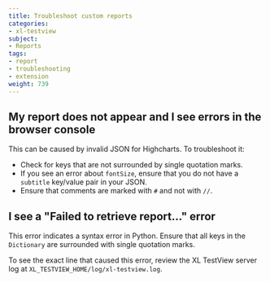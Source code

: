 ```yaml
---
title: Troubleshoot custom reports
categories:
- xl-testview
subject:
- Reports
tags:
- report
- troubleshooting
- extension
weight: 739
---
```


## My report does not appear and I see errors in the browser console

This can be caused by invalid JSON for Highcharts. To troubleshoot it:

* Check for keys that are not surrounded by single quotation marks.
* If you see an error about `fontSize`, ensure that you do not have a `subtitle` key/value pair in your JSON.
* Ensure that comments are marked with `#` and not with `//`.

## I see a "Failed to retrieve report..." error

This error indicates a syntax error in Python. Ensure that all keys in the `Dictionary` are surrounded with single quotation marks.

To see the exact line that caused this error, review the XL TestView server log at `XL_TESTVIEW_HOME/log/xl-testview.log`.
